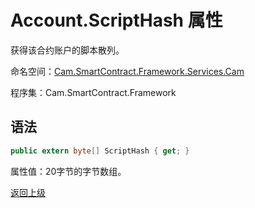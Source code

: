 # Account.ScriptHash 属性

获得该合约账户的脚本散列。

命名空间：[Cam.SmartContract.Framework.Services.Cam](../../Cam.md)

程序集：Cam.SmartContract.Framework

## 语法

```c#
public extern byte[] ScriptHash { get; }
```

属性值：20字节的字节数组。



[返回上级](../Account.md)